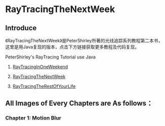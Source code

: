 # RayTracingTheNextWeek

## Introduce

《RayTracingTheNextWeek》是PeterShirley所著的光线追踪系列教程第二本书，这里是用Java复现的版本，点击下方链接获取更多教程及代码复现。

PeterShirley's RayTracing Tutorial use Java

1. [RayTracingInOneWeekend](https://github.com/yhcheer/RayTracingInOneWeekend)

2. [RayTracingTheNextWeek](https://github.com/yhcheer/RayTracingTheNextWeek)

3. [RayTracingTheRestOfYourLife](https://github.com/yhcheer/RayTracingTheRestOfYourLife)

## All Images of Every Chapters are As follows：

### Chapter 1:   Motion Blur